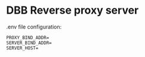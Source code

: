 # DBB Reverse proxy server

.env file configuration:
```dotenv
PROXY_BIND_ADDR=
SERVER_BIND_ADDR=
SERVER_HOST=
```